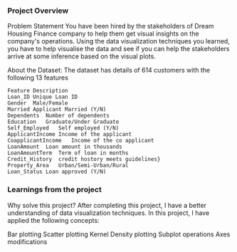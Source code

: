 ### Project Overview

 Problem Statement
You have been hired by the stakeholders of Dream Housing Finance company to help them get visual insights on the company's operations. Using the data visualization techniques you learned, you have to help visualise the data and see if you can help the stakeholders arrive at some inference based on the visual plots.

About the Dataset: The dataset has details of 614 customers with the following 13 features

    Feature	Description
    Loan_ID	Unique Loan ID
    Gender	Male/Female
    Married	Applicant Married (Y/N)
    Dependents	Number of dependents
    Education	Graduate/Under Graduate
    Self_Employed	Self employed (Y/N)
    ApplicantIncome	Income of the applicant
    CoapplicantIncome	Income of the co applicant
    LoanAmount	Loan amount in thousands
    LoanAmountTerm	Term of loan in months
    Credit_History	credit hostory meets guidelines}
    Property_Area	Urban/Semi-Urban/Rural
    Loan_Status	Loan approved (Y/N)


### Learnings from the project

 Why solve this project?
After completing this project, I have a better understanding of data visualization techniques. In this project, I have applied the following concepts:

Bar plotting
Scatter plotting
Kernel Density plotting
Subplot operations
Axes modifications


